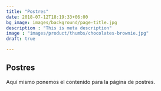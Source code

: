 ```yaml
---
title: "Postres"
date: 2018-07-12T18:19:33+06:00
bg_image: images/background/page-title.jpg
description : "This is meta description"
image : "images/product/thumbs/chocolates-brownie.jpg"
draft: true

---
```


## Postres

Aquí mismo ponemos el contenido para la página de postres.
